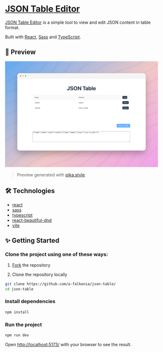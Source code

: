 # [JSON Table Editor][web-url]

[JSON Table Editor][web-url] is a simple tool to view and edit JSON content in table format.


Built with [React], [Sass] and [TypeScript].

[web-url]: https://a-sokolova-dev.github.io/json-table/
[React]: https://react.dev/
[Sass]: https://sass-lang.com/
[TypeScript]: https://www.typescriptlang.org/

## 🚀 Preview

![preview](preview.png)

> Preview generated with [pika.style](https://pika.style/).

## 🛠️ Technologies

- [react](https://react.dev/)
- [sass](https://sass-lang.com/)
- [typescript](https://www.typescriptlang.org/)
- [react-beautiful-dnd](https://github.com/atlassian/react-beautiful-dnd)
- [vite](https://vitejs.dev/)

## ✨ Getting Started

### Clone the project using one of these ways:

1. [Fork](https://github.com/a-falkonia/json-table/fork) the repository

2. Clone the repository locally

```bash
git clone https://github.com/a-falkonia/json-table/
cd json-table
```

### Install dependencies

```bash
npm install
```

### Run the project

```bash
npm run dev
```

Open [http://localhost:5173/](http://localhost:5173/) with your browser to see the result.
